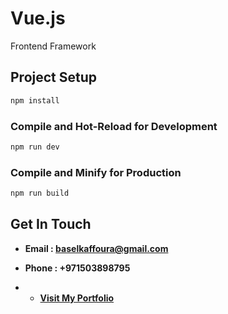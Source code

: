 # Vue.js
Frontend Framework

## Project Setup

```sh
npm install
```


### Compile and Hot-Reload for Development

```sh
npm run dev
```


### Compile and Minify for Production

```sh
npm run build
```


## Get In Touch

- **Email : baselkaffoura@gmail.com**

- **Phone : +971503898795**

- - **<a href="https://basel-kaffoura-portfolio.vercel.app">Visit My Portfolio</a>**

